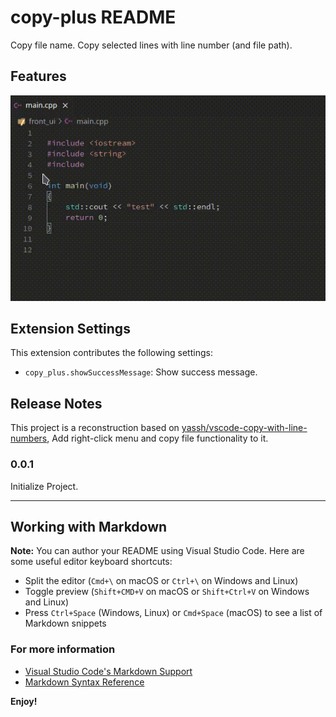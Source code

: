 
# copy-plus README

Copy file name. Copy selected lines with line number (and file path).

## Features

![example](https://raw.githubusercontent.com/zishu-zy/cpp-include-complete/master/images/example_0.gif)

## Extension Settings

This extension contributes the following settings:

* `copy_plus.showSuccessMessage`:  Show success message.

## Release Notes

This project is a reconstruction based on [yassh/vscode-copy-with-line-numbers](https://github.com/yassh/vscode-copy-with-line-numbers), Add right-click menu and copy file functionality to it.

### 0.0.1

Initialize Project.

-----------------------------------------------------------------------------------------------------------

## Working with Markdown

**Note:** You can author your README using Visual Studio Code.  Here are some useful editor keyboard shortcuts:

* Split the editor (`Cmd+\` on macOS or `Ctrl+\` on Windows and Linux)
* Toggle preview (`Shift+CMD+V` on macOS or `Shift+Ctrl+V` on Windows and Linux)
* Press `Ctrl+Space` (Windows, Linux) or `Cmd+Space` (macOS) to see a list of Markdown snippets

### For more information

* [Visual Studio Code's Markdown Support](http://code.visualstudio.com/docs/languages/markdown)
* [Markdown Syntax Reference](https://help.github.com/articles/markdown-basics/)

**Enjoy!**

